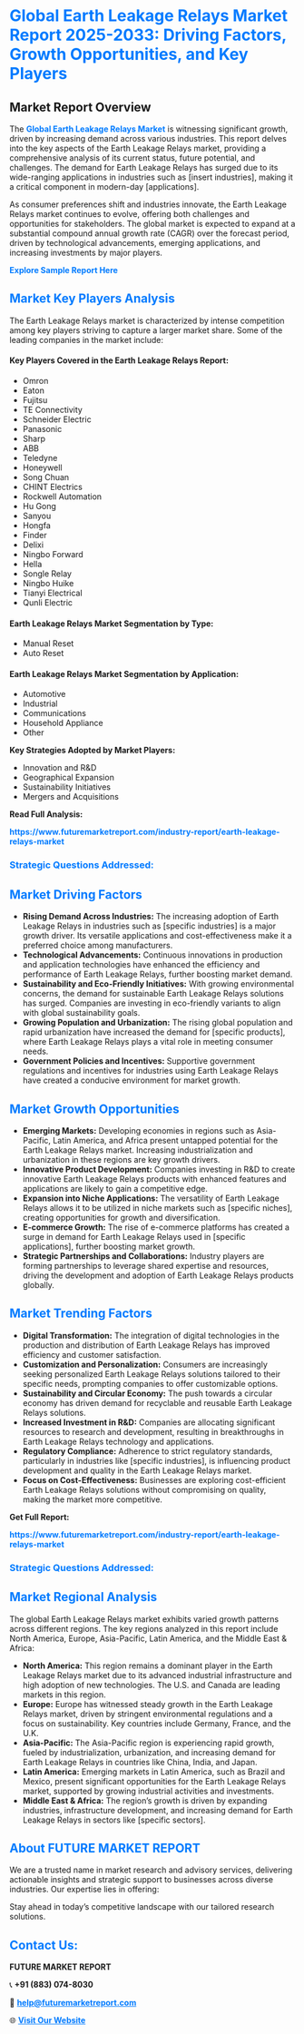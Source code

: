 <h1 style="color: #007BFF;">Global Earth Leakage Relays Market Report 2025-2033: Driving Factors, Growth Opportunities, and Key Players</h1>

<section id="overview">
<h2>Market Report Overview</h2>
<p>The <a href="https://www.futuremarketreport.com/industry-report/earth-leakage-relays-market" style="color: #007BFF; text-decoration: none;"><strong>Global Earth Leakage Relays Market</strong></a> is witnessing significant growth, driven by increasing demand across various industries. This report delves into the key aspects of the Earth Leakage Relays market, providing a comprehensive analysis of its current status, future potential, and challenges. The demand for Earth Leakage Relays has surged due to its wide-ranging applications in industries such as [insert industries], making it a critical component in modern-day [applications].</p>
<p>As consumer preferences shift and industries innovate, the Earth Leakage Relays market continues to evolve, offering both challenges and opportunities for stakeholders. The global market is expected to expand at a substantial compound annual growth rate (CAGR) over the forecast period, driven by technological advancements, emerging applications, and increasing investments by major players.</p>
</section>

<section id="overview">
<p><a href="https://www.futuremarketreport.com/request-sample/reportId=75184" style="color: #007BFF; text-decoration: none;"><strong>Explore Sample Report Here</strong></a></p>
</section>

<section id="key-players">
<h2 style="color: #007BFF;">Market Key Players Analysis</h2>
<p>The Earth Leakage Relays market is characterized by intense competition among key players striving to capture a larger market share. Some of the leading companies in the market include:</p>
<h4>Key Players Covered in the Earth Leakage Relays Report:</h4>
<ul><li>Omron</li><li>Eaton</li><li>Fujitsu</li><li>TE Connectivity</li><li>Schneider Electric</li><li>Panasonic</li><li>Sharp</li><li>ABB</li><li>Teledyne</li><li>Honeywell</li><li>Song Chuan</li><li>CHINT Electrics</li><li>Rockwell Automation</li><li>Hu Gong</li><li>Sanyou</li><li>Hongfa</li><li>Finder</li><li>Delixi</li><li>Ningbo Forward</li><li>Hella</li><li>Songle Relay</li><li>Ningbo Huike</li><li>Tianyi Electrical</li><li>Qunli Electric</li></ul>
<h4>Earth Leakage Relays Market Segmentation by Type:</h4>
<ul><li>Manual Reset</li><li>Auto Reset</li></ul>

<h4>Earth Leakage Relays Market Segmentation by Application:</h4>
<ul><li>Automotive</li><li>Industrial</li><li>Communications</li><li>Household Appliance</li><li>Other</li></ul>
<p><strong>Key Strategies Adopted by Market Players:</strong></p>
<ul>
<li>Innovation and R&D</li>
<li>Geographical Expansion</li>
<li>Sustainability Initiatives</li>
<li>Mergers and Acquisitions</li>
</ul>
</section>

<section>
<p><strong>Read Full Analysis: </strong></p><a href="https://www.futuremarketreport.com/industry-report/earth-leakage-relays-market" style="color: #007BFF; text-decoration: none;"><strong>https://www.futuremarketreport.com/industry-report/earth-leakage-relays-market</strong></a>
<h3 style="color: #007BFF;">Strategic Questions Addressed:</h3>
</section>

<section id="driving-factors">
<h2 style="color: #007BFF;">Market Driving Factors</h2>
<ul>
<li><strong>Rising Demand Across Industries:</strong> The increasing adoption of Earth Leakage Relays in industries such as [specific industries] is a major growth driver. Its versatile applications and cost-effectiveness make it a preferred choice among manufacturers.</li>
<li><strong>Technological Advancements:</strong> Continuous innovations in production and application technologies have enhanced the efficiency and performance of Earth Leakage Relays, further boosting market demand.</li>
<li><strong>Sustainability and Eco-Friendly Initiatives:</strong> With growing environmental concerns, the demand for sustainable Earth Leakage Relays solutions has surged. Companies are investing in eco-friendly variants to align with global sustainability goals.</li>
<li><strong>Growing Population and Urbanization:</strong> The rising global population and rapid urbanization have increased the demand for [specific products], where Earth Leakage Relays plays a vital role in meeting consumer needs.</li>
<li><strong>Government Policies and Incentives:</strong> Supportive government regulations and incentives for industries using Earth Leakage Relays have created a conducive environment for market growth.</li>
</ul>
</section>

<section id="growth-opportunities">
<h2 style="color: #007BFF;">Market Growth Opportunities</h2>
<ul>
<li><strong>Emerging Markets:</strong> Developing economies in regions such as Asia-Pacific, Latin America, and Africa present untapped potential for the Earth Leakage Relays market. Increasing industrialization and urbanization in these regions are key growth drivers.</li>
<li><strong>Innovative Product Development:</strong> Companies investing in R&D to create innovative Earth Leakage Relays products with enhanced features and applications are likely to gain a competitive edge.</li>
<li><strong>Expansion into Niche Applications:</strong> The versatility of Earth Leakage Relays allows it to be utilized in niche markets such as [specific niches], creating opportunities for growth and diversification.</li>
<li><strong>E-commerce Growth:</strong> The rise of e-commerce platforms has created a surge in demand for Earth Leakage Relays used in [specific applications], further boosting market growth.</li>
<li><strong>Strategic Partnerships and Collaborations:</strong> Industry players are forming partnerships to leverage shared expertise and resources, driving the development and adoption of Earth Leakage Relays products globally.</li>
</ul>
</section>

<section id="trending-factors">
<h2 style="color: #007BFF;">Market Trending Factors</h2>
<ul>
<li><strong>Digital Transformation:</strong> The integration of digital technologies in the production and distribution of Earth Leakage Relays has improved efficiency and customer satisfaction.</li>
<li><strong>Customization and Personalization:</strong> Consumers are increasingly seeking personalized Earth Leakage Relays solutions tailored to their specific needs, prompting companies to offer customizable options.</li>
<li><strong>Sustainability and Circular Economy:</strong> The push towards a circular economy has driven demand for recyclable and reusable Earth Leakage Relays solutions.</li>
<li><strong>Increased Investment in R&D:</strong> Companies are allocating significant resources to research and development, resulting in breakthroughs in Earth Leakage Relays technology and applications.</li>
<li><strong>Regulatory Compliance:</strong> Adherence to strict regulatory standards, particularly in industries like [specific industries], is influencing product development and quality in the Earth Leakage Relays market.</li>
<li><strong>Focus on Cost-Effectiveness:</strong> Businesses are exploring cost-efficient Earth Leakage Relays solutions without compromising on quality, making the market more competitive.</li>
</ul>
</section>

<section>
<p><strong>Get Full Report: </strong></p><a href="https://www.futuremarketreport.com/industry-report/earth-leakage-relays-market" style="color: #007BFF; text-decoration: none;"><strong>https://www.futuremarketreport.com/industry-report/earth-leakage-relays-market</strong></a>
<h3 style="color: #007BFF;">Strategic Questions Addressed:</h3>
</section>


<section id="regional-analysis">
<h2 style="color: #007BFF;">Market Regional Analysis</h2>
<p>The global Earth Leakage Relays market exhibits varied growth patterns across different regions. The key regions analyzed in this report include North America, Europe, Asia-Pacific, Latin America, and the Middle East & Africa:</p>
<ul>
<li><strong>North America:</strong> This region remains a dominant player in the Earth Leakage Relays market due to its advanced industrial infrastructure and high adoption of new technologies. The U.S. and Canada are leading markets in this region.</li>
<li><strong>Europe:</strong> Europe has witnessed steady growth in the Earth Leakage Relays market, driven by stringent environmental regulations and a focus on sustainability. Key countries include Germany, France, and the U.K.</li>
<li><strong>Asia-Pacific:</strong> The Asia-Pacific region is experiencing rapid growth, fueled by industrialization, urbanization, and increasing demand for Earth Leakage Relays in countries like China, India, and Japan.</li>
<li><strong>Latin America:</strong> Emerging markets in Latin America, such as Brazil and Mexico, present significant opportunities for the Earth Leakage Relays market, supported by growing industrial activities and investments.</li>
<li><strong>Middle East & Africa:</strong> The region’s growth is driven by expanding industries, infrastructure development, and increasing demand for Earth Leakage Relays in sectors like [specific sectors].</li>
</ul>
</section>

<footer>
<h2 style="color: #007BFF;">About FUTURE MARKET REPORT</h2>
<p>We are a trusted name in market research and advisory services, delivering actionable insights and strategic support to businesses across diverse industries. Our expertise lies in offering:</p>

<p>Stay ahead in today’s competitive landscape with our tailored research solutions.</p>

<h2 style="color: #007BFF;">Contact Us:</h2>
<p><strong>FUTURE MARKET REPORT</strong></p>
<p>📞 <strong>+91 (883) 074-8030</strong></p>
<p>📧 <strong><a href="mailto:help@futuremarketreport.com" style="color: #007BFF;">help@futuremarketreport.com</a></strong></p>
<p>🌐 <strong><a href="https://www.futuremarketreport.com/" style="color: #007BFF;">Visit Our Website</a></strong></p>
</footer>
